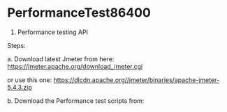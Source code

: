 # PerformanceTest86400
1. Performance testing API

Steps:

a. Download latest Jmeter from here: https://jmeter.apache.org/download_jmeter.cgi

or use this one: https://dlcdn.apache.org//jmeter/binaries/apache-jmeter-5.4.3.zip

b. Download the Performance test scripts from:  	
 
